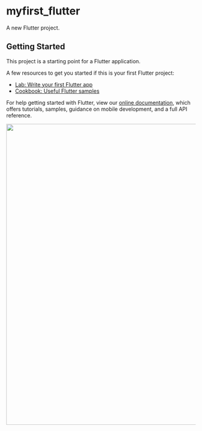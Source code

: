 # myfirst_flutter

A new Flutter project.

## Getting Started

This project is a starting point for a Flutter application.

A few resources to get you started if this is your first Flutter project:

- [Lab: Write your first Flutter app](https://flutter.dev/docs/get-started/codelab)
- [Cookbook: Useful Flutter samples](https://flutter.dev/docs/cookbook)

For help getting started with Flutter, view our
[online documentation](https://flutter.dev/docs), which offers tutorials,
samples, guidance on mobile development, and a full API reference.

<img src="https://cdn.discordapp.com/attachments/806895521351729152/933608606576812052/Screenshot_2022-01-20-13-26-03-17_8dbf97eba41d9afd6e398000c59d836b.jpg"  height="800">

